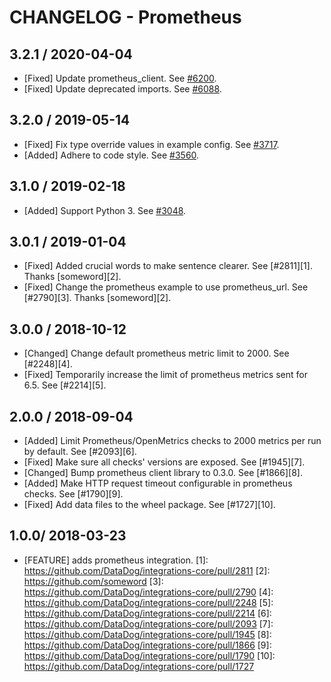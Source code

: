 # CHANGELOG - Prometheus

## 3.2.1 / 2020-04-04

* [Fixed] Update prometheus_client. See [#6200](https://github.com/DataDog/integrations-core/pull/6200).
* [Fixed] Update deprecated imports. See [#6088](https://github.com/DataDog/integrations-core/pull/6088).

## 3.2.0 / 2019-05-14

* [Fixed] Fix type override values in example config. See [#3717](https://github.com/DataDog/integrations-core/pull/3717).
* [Added] Adhere to code style. See [#3560](https://github.com/DataDog/integrations-core/pull/3560).

## 3.1.0 / 2019-02-18

* [Added] Support Python 3. See [#3048](https://github.com/DataDog/integrations-core/pull/3048).

## 3.0.1 / 2019-01-04

* [Fixed] Added crucial words to make sentence clearer. See [#2811][1]. Thanks [someword][2].
* [Fixed] Change the prometheus example to use prometheus_url. See [#2790][3]. Thanks [someword][2].

## 3.0.0 / 2018-10-12

* [Changed] Change default prometheus metric limit to 2000. See [#2248][4].
* [Fixed] Temporarily increase the limit of prometheus metrics sent for 6.5. See [#2214][5].

## 2.0.0 / 2018-09-04

* [Added] Limit Prometheus/OpenMetrics checks to 2000 metrics per run by default. See [#2093][6].
* [Fixed] Make sure all checks' versions are exposed. See [#1945][7].
* [Changed] Bump prometheus client library to 0.3.0. See [#1866][8].
* [Added] Make HTTP request timeout configurable in prometheus checks. See [#1790][9].
* [Fixed] Add data files to the wheel package. See [#1727][10].

## 1.0.0/ 2018-03-23

* [FEATURE] adds prometheus integration.
[1]: https://github.com/DataDog/integrations-core/pull/2811
[2]: https://github.com/someword
[3]: https://github.com/DataDog/integrations-core/pull/2790
[4]: https://github.com/DataDog/integrations-core/pull/2248
[5]: https://github.com/DataDog/integrations-core/pull/2214
[6]: https://github.com/DataDog/integrations-core/pull/2093
[7]: https://github.com/DataDog/integrations-core/pull/1945
[8]: https://github.com/DataDog/integrations-core/pull/1866
[9]: https://github.com/DataDog/integrations-core/pull/1790
[10]: https://github.com/DataDog/integrations-core/pull/1727
